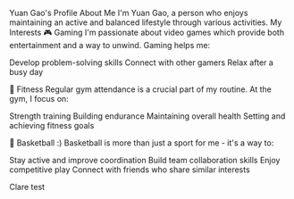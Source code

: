 Yuan Gao's Profile
About Me
I'm Yuan Gao, a person who enjoys maintaining an active and balanced lifestyle through various activities.
My Interests
🎮 Gaming
I'm passionate about video games which provide both entertainment and a way to unwind. Gaming helps me:

Develop problem-solving skills
Connect with other gamers
Relax after a busy day

💪 Fitness
Regular gym attendance is a crucial part of my routine. At the gym, I focus on:

Strength training
Building endurance
Maintaining overall health
Setting and achieving fitness goals

🏀 Basketball :)
Basketball is more than just a sport for me - it's a way to:

Stay active and improve coordination
Build team collaboration skills
Enjoy competitive play
Connect with friends who share similar interests

Clare test